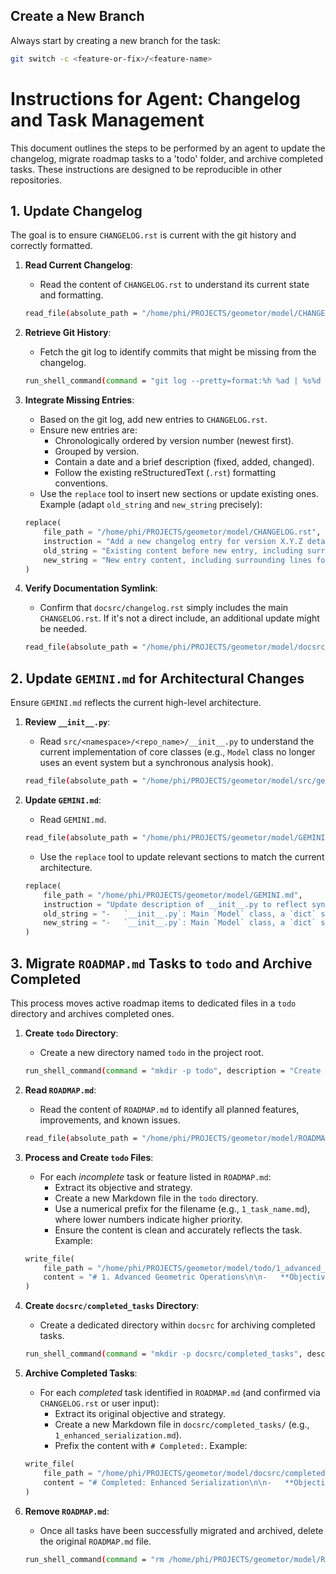 ## Create a New Branch

Always start by creating a new branch for the task:
```bash
git switch -c <feature-or-fix>/<feature-name>
```

# Instructions for Agent: Changelog and Task Management

This document outlines the steps to be performed by an agent to update the changelog, migrate roadmap tasks to a 'todo' folder, and archive completed tasks. These instructions are designed to be reproducible in other repositories.

## 1. Update Changelog

The goal is to ensure `CHANGELOG.rst` is current with the git history and correctly formatted.

1.  **Read Current Changelog**:
    *   Read the content of `CHANGELOG.rst` to understand its current state and formatting.
    ```bash
    read_file(absolute_path = "/home/phi/PROJECTS/geometor/model/CHANGELOG.rst")
    ```

2.  **Retrieve Git History**:
    *   Fetch the git log to identify commits that might be missing from the changelog.
    ```bash
    run_shell_command(command = "git log --pretty=format:%h %ad | %s%d [%an]" --date=short", description = "Get the git log to identify missing changelog entries.")
    ```

3.  **Integrate Missing Entries**:
    *   Based on the git log, add new entries to `CHANGELOG.rst`.
    *   Ensure new entries are:
        *   Chronologically ordered by version number (newest first).
        *   Grouped by version.
        *   Contain a date and a brief description (fixed, added, changed).
        *   Follow the existing reStructuredText (`.rst`) formatting conventions.
    *   Use the `replace` tool to insert new sections or update existing ones. Example (adapt `old_string` and `new_string` precisely):
    ```python
    replace(
        file_path = "/home/phi/PROJECTS/geometor/model/CHANGELOG.rst",
        instruction = "Add a new changelog entry for version X.Y.Z detailing changes.",
        old_string = "Existing content before new entry, including surrounding lines.",
        new_string = "New entry content, including surrounding lines for context."
    )
    ```

4.  **Verify Documentation Symlink**:
    *   Confirm that `docsrc/changelog.rst` simply includes the main `CHANGELOG.rst`. If it's not a direct include, an additional update might be needed.
    ```bash
    read_file(absolute_path = "/home/phi/PROJECTS/geometor/model/docsrc/changelog.rst")
    ```

## 2. Update `GEMINI.md` for Architectural Changes

Ensure `GEMINI.md` reflects the current high-level architecture.

1.  **Review `__init__.py`**:
    *   Read `src/<namespace>/<repo_name>/__init__.py` to understand the current implementation of core classes (e.g., `Model` class no longer uses an event system but a synchronous analysis hook).
    ```bash
    read_file(absolute_path = "/home/phi/PROJECTS/geometor/model/src/geometor/model/__init__.py")
    ```

2.  **Update `GEMINI.md`**:
    *   Read `GEMINI.md`.
    ```bash
    read_file(absolute_path = "/home/phi/PROJECTS/geometor/model/GEMINI.md")
    ```
    *   Use the `replace` tool to update relevant sections to match the current architecture.
    ```python
    replace(
        file_path = "/home/phi/PROJECTS/geometor/model/GEMINI.md",
        instruction = "Update description of __init__.py to reflect synchronous analysis hook.",
        old_string = "-   `__init__.py`: Main `Model` class, a `dict` subclass with an event system.",
        new_string = "-   `__init__.py`: Main `Model` class, a `dict` subclass with a synchronous analysis hook."
    )
    ```

## 3. Migrate `ROADMAP.md` Tasks to `todo` and Archive Completed

This process moves active roadmap items to dedicated files in a `todo` directory and archives completed ones.

1.  **Create `todo` Directory**:
    *   Create a new directory named `todo` in the project root.
    ```bash
    run_shell_command(command = "mkdir -p todo", description = "Create a 'todo' directory to store task files.")
    ```

2.  **Read `ROADMAP.md`**:
    *   Read the content of `ROADMAP.md` to identify all planned features, improvements, and known issues.
    ```bash
    read_file(absolute_path = "/home/phi/PROJECTS/geometor/model/ROADMAP.md")
    ```

3.  **Process and Create `todo` Files**:
    *   For each *incomplete* task or feature listed in `ROADMAP.md`:
        *   Extract its objective and strategy.
        *   Create a new Markdown file in the `todo` directory.
        *   Use a numerical prefix for the filename (e.g., `1_task_name.md`), where lower numbers indicate higher priority.
        *   Ensure the content is clean and accurately reflects the task. Example:
    ```python
    write_file(
        file_path = "/home/phi/PROJECTS/geometor/model/todo/1_advanced_geometric_operations.md",
        content = "# 1. Advanced Geometric Operations\n\n-   **Objective:** [Objective text]\n-   **Strategy:** [Strategy text]"
    )
    ```

4.  **Create `docsrc/completed_tasks` Directory**:
    *   Create a dedicated directory within `docsrc` for archiving completed tasks.
    ```bash
    run_shell_command(command = "mkdir -p docsrc/completed_tasks", description = "Create the directory for completed tasks in docsrc.")
    ```

5.  **Archive Completed Tasks**:
    *   For each *completed* task identified in `ROADMAP.md` (and confirmed via `CHANGELOG.rst` or user input):
        *   Extract its original objective and strategy.
        *   Create a new Markdown file in `docsrc/completed_tasks/` (e.g., `1_enhanced_serialization.md`).
        *   Prefix the content with `# Completed:`. Example:
    ```python
    write_file(
        file_path = "/home/phi/PROJECTS/geometor/model/docsrc/completed_tasks/1_enhanced_serialization.md",
        content = "# Completed: Enhanced Serialization\n\n-   **Objective:** [Objective text]\n-   **Strategy:** [Strategy text]"
    )
    ```

6.  **Remove `ROADMAP.md`**:
    *   Once all tasks have been successfully migrated and archived, delete the original `ROADMAP.md` file.
    ```bash
    run_shell_command(command = "rm /home/phi/PROJECTS/geometor/model/ROADMAP.md", description = "Remove the old ROADMAP.md file after migration.")
    ```